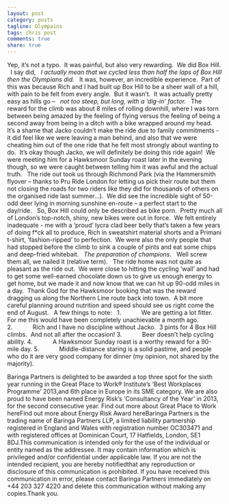 ```yaml
---
layout: post
category: posts
tagline: Olympains
tags: chris post
comments: true
share: true
---
```



Yep, it’s not a typo.  It was painful, but also very rewarding.  We did Box Hill.
 
I say did,
 
*I actually mean that we cycled less than half the laps of Box Hill then the Olympians did.*
 
It was, however, an incredible experience.  Part of this was because Rich and I had built up Box Hill to be a sheer wall of a hill, with pain to be felt from every angle.  But it wasn’t.  It was actually pretty easy as hills go –
 
*not too steep, but long, with a ‘dig-in’ factor.*
 
The reward for the climb was about 8 miles of rolling downhill, where I was torn between being amazed by the feeling of flying versus the feeling of being a second away from being in a ditch with a bike wrapped around my head.  It’s a shame
 that Jacko couldn’t make the ride due to family commitments - it did feel like we were leaving a man behind, and also that we were cheating him out of the one ride that he felt most strongly about wanting to do.  It’s okay though Jacko, we will definitely
 be doing this ride again!  We were meeting him for a Hawksmoor Sunday roast later in the evening though, so we were caught between telling him it was awful and the actual truth.
 
The ride out took us through Richmond Park (via the Hammersmith flyover – thanks to Pru Ride London for letting us pick their route but them not closing the roads for two riders like they did for thousands of others on the organised ride
 last summer…).  We did see the incredible sight of 50-odd deer lying in morning sunshine en-route – a perfect start to the day/ride.
 
So, Box Hill could only be described as bike porn.  Pretty much all of London’s top-notch, shiny, new bikes were out in force.  We felt entirely inadequate - me with a ‘proud’ lycra clad beer belly that’s taken a few years of doing f*ck
 all to produce, Rich in sweatshirt material shorts and a Primani t-shirt, ‘fashion-ripped’ to perfection.  We were also the only people that had stopped before the climb to sink a couple of pints and eat some chips and deep-fried whitebait.
 
*The preparation of champions.*
 
Well screw them all, we nailed it (relative term).
 
The ride home was not quite as pleasant as the ride out.  We were close to hitting the cycling ‘wall’ and had to get some well-earned chocolate down us to give us enough energy to get home, but we made it and now know that we can hit up
 90-odd miles in a day.  Thank God for the Hawksmoor booking that was the reward dragging us along the Northern Line route back into town.  A bit more careful planning around nutrition and speed should see us right come the end of August.
 
A few things to note:
 
1.            We are getting a lot fitter.  For me this would have been completely unachievable a month ago.
2.            Rich and I have no discipline without Jacko.  3 pints for 4 Box Hill climbs.  And not all after the occasion!
3.            Beer doesn’t help cycling ability.
4.            A Hawksmoor Sunday roast is a worthy reward for a 90-mile day.
5.            Middle-distance staring is a solid pastime, and people who do it are very good company for dinner (my opinion, not shared by the majority).



Baringa Partners is delighted to be awarded a top three spot for the sixth year running in the Great Place to Work® Institute’s ‘Best Workplaces Programme’ 2013,and 6th place in Europe in its SME category. We are also proud to have been named Energy Risk’s ‘Consultancy of the Year’ in 2013, for the second consecutive year.
Find out more about Great Place to Work hereFind out more about Energy Risk Award hereBaringa Partners is the trading name of Baringa Partners LLP, a limited liability partnership registered in England and Wales with registration number OC303471 and with registered offices at Dominican Court, 17 Hatfields, London, SE1 8DJ.This communication is intended only for the use of the individual or entity named as the addressee. It may contain information which is privileged and/or confidential under applicable law. If you are not the intended recipient, you are hereby notifiedthat any reproduction or disclosure of this communication is prohibited. If you have received this communication in error, please contact Baringa Partners immediately on +44 203 327 4220 and delete this communication without making any copies.Thank you.


